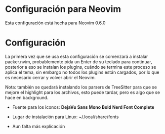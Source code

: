 # Configuración para Neovim
Esta configuración está hecha para Neovim 0.6.0

# Configuración
La primera vez que se usa esta configuración se comenzará
a instalar packer.nvim, probablemente pida un Enter de su
teclado para continuar, posterior a eso se instalan los
plugins, cuándo se termina este proceso se aplica el tema,
sin embargo no todos los plugins están cargados, por lo que
es necesario cerrar y volver abrir el Neovim.

Nota: también se quedará instalando los parsers de TreeSitter
para que se mejore el highlight para los archivos, esto puede
tardar, pero es algo que se hace en background.

- Fuente para los iconos: **DejaVu Sans Mono Bold Nerd Font Complete**
- Lugar de instalación para Linux: ~/.local/share/fonts

- Aun falta más explicación
